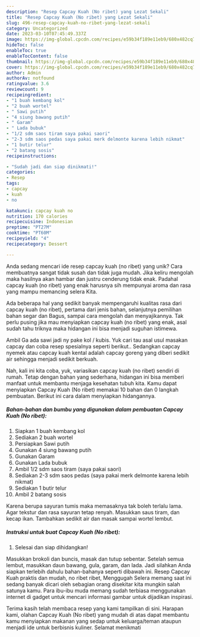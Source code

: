 ```yaml
---
description: "Resep Capcay Kuah (No ribet) yang Lezat Sekali"
title: "Resep Capcay Kuah (No ribet) yang Lezat Sekali"
slug: 496-resep-capcay-kuah-no-ribet-yang-lezat-sekali
category: Uncategorized
date: 2023-03-10T07:45:49.337Z
image: https://img-global.cpcdn.com/recipes/e59b34f189e11eb9/680x482cq70/capcay-kuah-no-ribet-foto-resep-utama.jpg
hideToc: false
enableToc: true
enableTocContent: false
thumbnail: https://img-global.cpcdn.com/recipes/e59b34f189e11eb9/680x482cq70/capcay-kuah-no-ribet-foto-resep-utama.jpg
cover: https://img-global.cpcdn.com/recipes/e59b34f189e11eb9/680x482cq70/capcay-kuah-no-ribet-foto-resep-utama.jpg
author: Admin
authorAv: notfound
ratingvalue: 3.6
reviewcount: 9
recipeingredient:
- "1 buah kembang kol"
- "2 buah wortel"
- " Sawi putih"
- "4 siung bawang putih"
- " Garam"
- " Lada bubuk"
- "1/2 sdm saos tiram saya pakai saori"
- "2-3 sdm saos pedas saya pakai merk delmonte karena lebih nikmat"
- "1 butir telur"
- "2 batang sosis"
recipeinstructions:

- "Sudah jadi dan siap dinikmati!"
categories:
- Resep
tags:
- capcay
- kuah
- no

katakunci: capcay kuah no 
nutrition: 170 calories
recipecuisine: Indonesian
preptime: "PT27M"
cooktime: "PT60M"
recipeyield: "4"
recipecategory: Dessert

---
```





Anda sedang mencari ide resep capcay kuah (no ribet) yang unik? Cara membuatnya sangat tidak susah dan tidak juga mudah. Jika keliru mengolah maka hasilnya akan hambar dan justru cenderung tidak enak. Padahal capcay kuah (no ribet) yang enak harusnya sih mempunyai aroma dan rasa yang mampu memancing selera Kita.





Ada beberapa hal yang sedikit banyak mempengaruhi kualitas rasa dari capcay kuah (no ribet), pertama dari jenis bahan, selanjutnya pemilihan bahan segar dan Bagus, sampai cara mengolah dan menyajikannya. Tak perlu pusing jika mau menyiapkan capcay kuah (no ribet) yang enak,      asal sudah tahu triknya maka hidangan ini bisa menjadi suguhan istimewa.














Ambil Ga ada sawi jadi ny pake kol / kubis. Yuk cari tau asal usul masakan capcay dan coba resep spesialnya seperti berikut.. Sedangkan capcay nyemek atau capcay kuah kental adalah capcay goreng yang diberi sedikit air sehingga menjadi sedikit berkuah.






Nah, kali ini kita coba, yuk, variasikan capcay kuah (no ribet) sendiri di rumah. Tetap dengan bahan yang sederhana, hidangan ini bisa memberi manfaat untuk membantu menjaga kesehatan tubuh kita. Kamu dapat menyiapkan Capcay Kuah (No ribet) memakai 10 bahan dan 0 langkah pembuatan. Berikut ini cara dalam menyiapkan hidangannya.

<!--inarticleads1-->

##### Bahan-bahan dan bumbu yang digunakan dalam pembuatan Capcay Kuah (No ribet):

1. Siapkan 1 buah kembang kol
1. Sediakan 2 buah wortel
1. Persiapkan  Sawi putih
1. Gunakan 4 siung bawang putih
1. Gunakan  Garam
1. Gunakan  Lada bubuk
1. Ambil 1/2 sdm saos tiram (saya pakai saori)
1. Sediakan 2-3 sdm saos pedas (saya pakai merk delmonte karena lebih nikmat)
1. Sediakan 1 butir telur
1. Ambil 2 batang sosis


Karena berupa sayuran tumis maka memasaknya tak boleh terlalu lama. Agar tekstur dan rasa sayuran tetap renyah. Masukkan saus tiram, dan kecap ikan. Tambahkan sedikit air dan masak sampai wortel lembut. 

<!--inarticleads2-->

##### Instruksi untuk buat Capcay Kuah (No ribet):


1. Selesai dan siap dihidangkan!

Masukkan brokoli dan buncis, masak dan tutup sebentar. Setelah semua lembut, masukkan daun bawang, gula, garam, dan lada. Jadi silahkan Anda siapkan terlebih dahulu bahan-bahanya seperti dibawah ini. Resep Capcay Kuah praktis dan mudah, no ribet ribet, Menggugah Selera memang saat ini sedang banyak dicari oleh sebagian orang disekitar kita mungkin salah satunya kamu. Para ibu-ibu muda memang sudah terbiasa menggunakan internet di gadget untuk mencari informasi gambar untuk dijadikan inspirasi. 

Terima kasih telah membaca resep yang kami tampilkan di sini. Harapan kami, olahan Capcay Kuah (No ribet) yang mudah di atas dapat membantu kamu menyiapkan makanan yang sedap untuk keluarga/teman ataupun menjadi ide untuk berbisnis kuliner. Selamat menikmati
